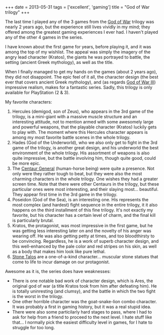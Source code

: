 +++
date = 2013-05-31
tags = ['excellent', 'gaming']
title = "God of War trilogy"
+++

The last time I played any of the 3 games from the [God of War] trilogy
was nearly 2 years ago, but the experience still lives vividly in my
mind; they offered among the greatest gaming experiences I ever had. I
haven\'t played any of the other 4 games in the series.

I have known about the first game for years, before playing it, and it
was among the top of my wishlist. The appeal was simply the imagery of
the angry lead character (Kratos), the giants he was portrayed to
battle, the setting (ancient Greek mythology), as well as the title.

When I finally managed to get my hands on the games (about 2 years ago),
they did not disappoint. The epic feel of it all, the character design
(the best ever that covers ancient Greek mythology), and (as regards
[God of War III]) impressive realism, makes for a fantastic series.
Sadly, this trilogy is only available for PlayStation (2 & 3).

My favorite characters:

1.  Hercules (demigod, son of Zeus), who appears in the 3rd game of the
    trilogy, is a mini-giant with a massive muscle structure and an
    interesting attitude, not to mention armed with some awesomely large
    and powerful weapons, that the playable character (Kratos) luckily
    gets to play with. The moment where this Hercules character appears
    is among my most favorite battle scenes in the whole trilogy.
2.  Hades (God of the Underworld), who we also only get to fight in the
    3rd game of the trilogy, is another great design, and his underworld
    the best environment of the whole trilogy. His assortment of weapons
    is also quite impressive, but the battle involving him, though quite
    good, could be more epic.
3.  The [Centaur General] (human-horse being) were quite a presence. Not
    only were they rather tough to beat, but they were also the most
    charming characters in the whole trilogy. One wishes they had a
    greater screen time. Note that there were other Centaurs in the
    trilogy, but these particular ones were most interesting, and their
    slaying most\... beautiful. They appear first time in the 3rd game
    in the trilogy.
4.  Poseidon (God of the Sea), is an interesting one. His represents the
    most complex (and hardest) fight sequence in the entire trilogy, it
    it also happens on the third installment of this fine trilogy. It\'s
    not exactly my favorite, but his character has a certain level of
    charm, and the final kill is particularly brutal.
5.  Kratos, the protagonist, was most impressive in the first game, but
    he was getting less interesting later on and the novelty of his
    anger was wearing off. He was also getting petty at times, and too
    bloodthirsty to be convincing. Regardless, he is a work of superb
    character design, and this well-enhanced by the pale color and red
    stripes on his skin, as well as a body that makes him look like pure
    lethal.
6.  [Stone Talos] are a one-of-a-kind character\... muscular stone
    statues that come to life to incur damage on our protagonist.

Awesome as it is, the series does have weaknesses:

-   There is one notable bad work of character design, which is Ares,
    the original god of war (a title Kratos took from him after
    defeating him). He is totally uninresting (and clumsy), and the
    battle in which the two fight is the worst in the trilogy.
-   One other horrible character was the goat-snake-lion combo
    character. It was probably a first in gaming history, but it was a
    real stupid idea.
-   There were also some particilarly hard stages to pass, where I had
    to ask for help from a friend to proceed to the next level. I hate
    stuff like that\... I normally pick the easiest difficulty level in
    games, for I hate to struggle for too long.

  [God of War]: http://en.wikipedia.org/wiki/God_of_War_(series)
  [God of War III]: http://en.wikipedia.org/wiki/God_of_War_III
  [Centaur General]: http://godofwar.wikia.com/wiki/Centaur#Centaur_General
  [Stone Talos]: http://godofwar.wikia.com/wiki/Stone_Talos
